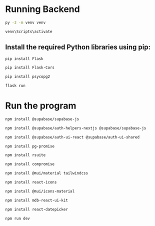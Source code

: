 # Running Backend


```bash
py -3 -m venv venv
```
```bash
venv\Scripts\activate
```

## Install the required Python libraries using pip:

```bash
pip install Flask
```

```bash
pip install Flask-Cors
```

```bash
pip install psycopg2
```


```bash
flask run
```


# Run the program


```bash
npm install @supabase/supabase-js
```

```bash
npm install @supabase/auth-helpers-nextjs @supabase/supabase-js
```

```bash
npm install @supabase/auth-ui-react @supabase/auth-ui-shared
```

```bash
npm install pg-promise
```

```bash
npm install rsuite
```

```bash
npm install compromise
```

```bash
npm install @mui/material tailwindcss
```

```bash
npm install react-icons
```

```bash
npm install @mui/icons-material
```

```bash
npm install mdb-react-ui-kit
```

```bash
npm install react-datepicker
```

```bash
npm run dev
```




